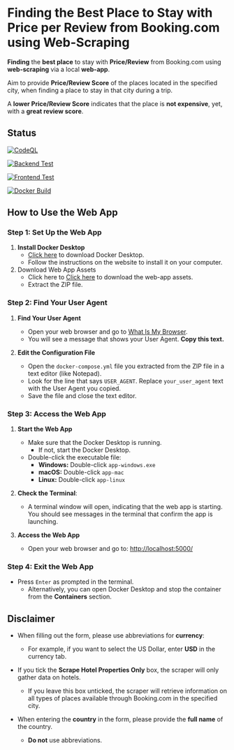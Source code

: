 # Finding the Best Place to Stay with Price per Review from Booking.com using Web-Scraping
**Finding** the **best place** to stay with **Price/Review** from Booking.com using **web-scraping** via a local **web-app**.

Aim to provide **Price/Review Score** of the places located in the specified city,
when finding a place to stay in that city during a trip.  

A **lower Price/Review Score** indicates that the place is **not expensive**, yet, with a **great review score**.   

## Status
[![CodeQL](https://github.com/sakan811/Find-the-Best-Place-to-Stay-with-Price-per-Review/actions/workflows/codeql.yml/badge.svg)](https://github.com/sakan811/Find-the-Best-Place-to-Stay-with-Price-per-Review/actions/workflows/codeql.yml)  

[![Backend Test](https://github.com/sakan811/Find-the-Best-Place-to-Stay-with-Price-per-Review/actions/workflows/backend-test.yml/badge.svg)](https://github.com/sakan811/Find-the-Best-Place-to-Stay-with-Price-per-Review/actions/workflows/backend-test.yml)

[![Frontend Test](https://github.com/sakan811/Find-the-Best-Place-to-Stay-with-Price-per-Review/actions/workflows/frontend-test.yml/badge.svg)](https://github.com/sakan811/Find-the-Best-Place-to-Stay-with-Price-per-Review/actions/workflows/frontend-test.yml)

[![Docker Build](https://github.com/sakan811/Find-the-Best-Place-to-Stay-with-Price-per-Review/actions/workflows/docker-build.yml/badge.svg)](https://github.com/sakan811/Find-the-Best-Place-to-Stay-with-Price-per-Review/actions/workflows/docker-build.yml)

## How to Use the Web App

### Step 1: Set Up the Web App
1. **Install Docker Desktop**
   - [Click here](https://www.docker.com/products/docker-desktop) to download Docker Desktop.
   - Follow the instructions on the website to install it on your computer.
2. Download Web App Assets
   - Click here to [Click here](https://github.com/sakan811/Find-the-Best-Place-to-Stay-with-Price-per-Review/releases/download/v8.0.0/find-place-web-app.zip) to download the web-app assets.
   - Extract the ZIP file.

### Step 2: Find Your User Agent
1. **Find Your User Agent**
   - Open your web browser and go to [What Is My Browser](https://www.whatismybrowser.com/detect/what-is-my-user-agent/).
   - You will see a message that shows your User Agent. **Copy this text.**

2. **Edit the Configuration File**
   - Open the `docker-compose.yml` file you extracted from the ZIP file in a text editor (like Notepad).
   - Look for the line that says `USER_AGENT`. Replace `your_user_agent` text with the User Agent you copied. 
   - Save the file and close the text editor.

### Step 3: Access the Web App
1. **Start the Web App**
   - Make sure that the Docker Desktop is running.
      - If not, start the Docker Desktop. 
   - Double-click the executable file:
     - **Windows:** Double-click `app-windows.exe`
     - **macOS:** Double-click `app-mac`
     - **Linux:** Double-click `app-linux`
2. **Check the Terminal**:
     - A terminal window will open, indicating that the web app is starting. 
       You should see messages in the terminal that confirm the app is launching.

3. **Access the Web App**
   - Open your web browser and go to: [http://localhost:5000/](http://localhost:5000/)

### Step 4: Exit the Web App
- Press `Enter` as prompted in the terminal.
  - Alternatively, you can open Docker Desktop and stop the container from the **Containers** section.

## Disclaimer

- When filling out the form, please use abbreviations for **currency**:
  - For example, if you want to select the US Dollar, enter **USD** in the currency tab.

- If you tick the **Scrape Hotel Properties Only** box, the scraper will only gather data on hotels. 
  - If you leave this box unticked, the scraper will retrieve information on all types of places available through Booking.com in the specified city.

- When entering the **country** in the form, please provide the **full name** of the country. 
  - **Do not** use abbreviations.

